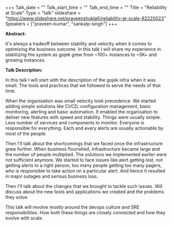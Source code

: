 +++
Talk_date = ""
Talk_start_time = ""
Talk_end_time = ""
Title = "Reliability at Scale"
Type = "talk"
slideshare = "https://www.slideshare.net/praveenshukla6/reliability-at-scale-82220023"
Speakers = ["praveen-kumar", "sankalp-singh"]
+++

<b>Abstract:</b>
<p>It's always a tradeoff between stability and velocity when it comes to optimizing the business outcome. In this talk I will share my experience in stabilizing the system as gojek grew from ~100+ instances to ~5K+ and growing instances.</p>

<b>Talk Description:</b>
<p>In this talk I will start with the description of the gojek infra when it was small. The tools and practices that we followed to serve the needs of that time.</p>

<p>When the organisation was small velocity took precedence. We started adding simple solutions like CI/CD, configuration management, basic monitoring, alerting and basic automation. It enabled the organisation to deliver new features with speed and stability. Things were usually simple. Less number of services and components to monitor. Everyone is responsible for everything. Each and every alerts are usually actionable by most of the people.</p>

<p>Then I'll talk about the shortcomings that we faced once the infrastructure grew further. When business flourished, infrastructure became large and the number of people multiplied. The solutions we implemented earlier were not sufficient anymore. We started to face issues like alert getting lost, not getting alerts to a right person, too many people getting too many pagers, who is responsible to take action on a particular alert. And hence it resulted in major outages and serious business loss.</p>

<p>Then I'll talk about the changes that we brought to tackle such issues. Will discuss about the new tools and applications we created and the problems they solve.</p>

<p>This talk will revolve mostly around the devops culture and SRE responsibilities. How both these things are closely connected and how they evolve with scale.</p>
